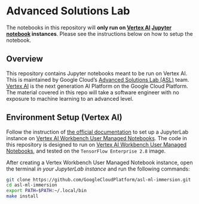 # Advanced Solutions Lab
The notebooks in this repository will **only run on [Vertex AI](https://cloud.google.com/vertex-ai) [Jupyter notebook](https://cloud.google.com/vertex-ai/docs/workbench/user-managed/introduction) instances**. Please see the instructions below on how to setup the notebook. 

## Overview
This repository contains Jupyter notebooks meant to be run on Vertex AI. This is maintained by Google Cloud’s [Advanced Solutions Lab (ASL)](https://cloud.google.com/asl) team. [Vertex AI](https://cloud.google.com/vertex-ai) is the next generation AI Platform on the Google Cloud Platform.
The material covered in this repo will take a software engineer with no exposure to machine learning to an advanced level.

## Environment Setup (Vertex AI)

Follow the instruction of [the official documentation](https://cloud.google.com/vertex-ai/docs/workbench/user-managed/create-user-managed-notebooks-instance-console-quickstart) to set up a JupyterLab instance on [Vertex AI Workbench User Managed Notebooks](https://cloud.google.com/vertex-ai/docs/workbench/user-managed/introduction).
The code in this repository is designed to run on [Vertex AI Workbench User Managed Notebooks](https://cloud.google.com/vertex-ai/docs/workbench/user-managed/introduction), and tested on the `TensorFlow Enterprise 2.8` image.

After creating a Vertex Workbench User Managed Notebook instance, open the terminal *in your JupyterLab instance* and run the following commands:

```bash
git clone https://github.com/GoogleCloudPlatform/asl-ml-immersion.git
cd asl-ml-immersion
export PATH=$PATH:~/.local/bin
make install
```
